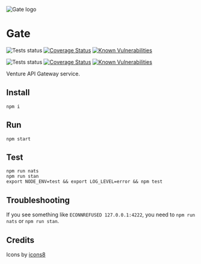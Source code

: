 ![Gate logo](https://assets.gitlab-static.net/uploads/-/system/project/avatar/6838930/icons8-router-96.png?width=88)

Gate
====

![Tests status](https://github.com/venture-api/gate/workflows/Tests/badge.svg?branch=master)
[![Coverage Status](https://coveralls.io/repos/github/venture-api/gate/badge.svg?branch=master)](https://coveralls.io/github/venture-api/gate?branch=master)
[![Known Vulnerabilities](https://snyk.io/test/github/venture-api/gate/badge.svg?targetFile=package.json&branch=master)](https://snyk.io/test/github/venture-api/gate?targetFile=package.json)

![Tests status](https://github.com/venture-api/gate/workflows/Tests/badge.svg?branch=develop)
[![Coverage Status](https://coveralls.io/repos/github/venture-api/gate/badge.svg?branch=develop)](https://coveralls.io/github/venture-api/gate?branch=master)
[![Known Vulnerabilities](https://snyk.io/test/github/venture-api/gate/develop/badge.svg?targetFile=package.json)](https://snyk.io/test/github/venture-api/gate?targetFile=package.json)

Venture API Gateway service.


Install
-------

```
npm i
```


Run
---

```
npm start
```


Test
----

```
npm run nats
npm run stan
export NODE_ENV=test && export LOG_LEVEL=error && npm test
```

Troubleshooting
---------------

If you see something like `ECONNREFUSED 127.0.0.1:4222`, you need to
`npm run nats` or `npm run stan`.


Credits
-------

Icons by [icons8](https://icons8.com)